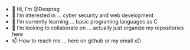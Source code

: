 - 👋 Hi, I’m @Deoprag
- 👀 I’m interested in ... cyber security and web development
- 🌱 I’m currently learning ... basic programing languages as C
- 💞️ I’m looking to collaborate on ... actually just organize my repositories here
- 📫 How to reach me ... here on github or my email xD

<!---
Deoprag/Deoprag is a ✨ special ✨ repository because its `README.md` (this file) appears on your GitHub profile.
You can click the Preview link to take a look at your changes.
--->
